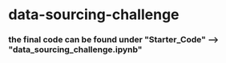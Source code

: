 # data-sourcing-challenge

### the final code can be found under "Starter_Code" --> "data_sourcing_challenge.ipynb"
